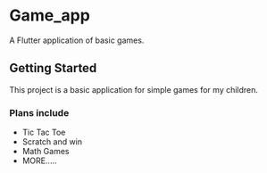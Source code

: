 # Game_app

A Flutter application of basic games.

## Getting Started

This project is a basic application for simple games for my children.


### Plans include
- Tic Tac Toe
- Scratch and win
- Math Games 
- MORE.....


